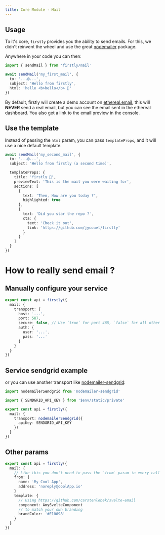 ```yaml
---
title: Core Module - Mail
---
```


## Usage

To it's core, `firstly` provides you the ability to send emails. For this, we didn't reinvent the
wheel and use the great [nodemailer](https://nodemailer.com/) package.

Anywhere in your code you can then:

```ts
import { sendMail } from 'firstly/mail'

await sendMail('my_first_mail', {
  to: '...@...',
  subject: 'Hello from firstly',
  html: 'hello <b>hello</b> 👋'
})
```

By default, firstly will create a demo account on [ethereal.email](https://ethereal.email/), this
will **NEVER** send a real email, but you can see the email sent in the ethereal dashboard. You also
get a link to the email preview in the console.

## Use the template

Instead of passing the `html` param, you can pass `templateProps`, and it will use a nice default
template.

```ts
await sendMail('my_second_mail', {
  to: '...@...',
  subject: 'Hello from firstly (a second time)',

  templateProps: {
    title: 'firstly 👋',
    previewText: 'This is the mail you were waiting for',
    sections: [
      {
        text: 'Then, How are you today ?',
        highlighted: true
      },
      {
        text: 'Did you star the repo ?',
        cta: {
          text: 'Check it out',
          link: 'https://github.com/jycouet/firstly'
        }
      }
    ]
  }
})
```

# How to really send email ?

## Manually configure your service

```ts
export const api = firstly({
  mail: {
    transport: {
      host: '...',
      port: 587,
      secure: false, // Use `true` for port 465, `false` for all other ports
      auth: {
        user: '...',
        pass: '...'
      }
    }
  }
})
```

## Service sendgrid example

or you can use another transport like
[nodemailer-sendgrid](https://www.npmjs.com/package/nodemailer-sendgrid):

```ts
import nodemailerSendgrid from 'nodemailer-sendgrid'

import { SENDGRID_API_KEY } from '$env/static/private'

export const api = firstly({
  mail: {
    transport: nodemailerSendgrid({
      apiKey: SENDGRID_API_KEY
    })
  }
})
```

## Other params

```ts
export const api = firstly({
  mail: {
    // Like this you don't need to pass the `from` param in every call
    from: {
      name: 'My Cool App',
      address: 'noreply@coolApp.io'
    }
    template: {
      // Using https://github.com/carstenlebek/svelte-email
      component: AnySvelteComponent
      // to match your own branding
      brandColor: '#E10098'
    }
  }
})
```

